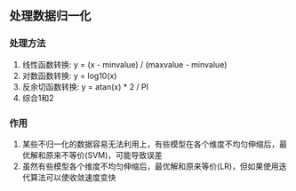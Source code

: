 ## 处理数据归一化

### 处理方法

1. 线性函数转换: y = (x - minvalue) / (maxvalue - minvalue)
2. 对数函数转换: y = log10(x)
3. 反余切函数转换: y = atan(x) * 2 / PI
4. 综合1和2

### 作用

1. 某些不归一化的数据容易无法利用上，有些模型在各个维度不均匀伸缩后，最优解和原来不等价(SVM)，可能导致误差
2. 虽然有些模型各个维度不均匀伸缩后，最优解和原来等价(LR)，但如果使用迭代算法可以使收敛速度变快
